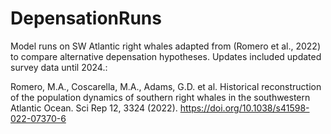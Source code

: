 # DepensationRuns
Model runs on SW Atlantic right whales adapted from (Romero et al., 2022) to compare alternative depensation hypotheses. Updates included updated survey data until 2024.:

Romero, M.A., Coscarella, M.A., Adams, G.D. et al. Historical reconstruction of the population dynamics of southern right whales in the southwestern Atlantic Ocean. Sci Rep 12, 3324 (2022). https://doi.org/10.1038/s41598-022-07370-6
